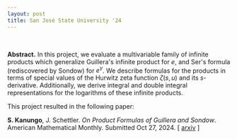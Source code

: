 ```yaml
---
layout: post
title: San José State University '24
---
```

<br>

**Abstract.** In this project, we evaluate a multivariable family of infinite products which generalize Guillera's infinite product for $`e`$, and Ser's formula (rediscovered by Sondow) for $`e^\gamma`$. We describe formulas for the products in terms of special values of the Hurwitz zeta function $`\zeta(s, u)`$ and its $`s`$-derivative. Additionally, we derive integral and double integral representations for the logarithms of these infinite products.
<br>

This project resulted in the following paper: <br>

**S. Kanungo**, J. Schettler. *On Product Formulas of Guillera and Sondow*. American Mathematical Monthly. Submitted Oct 27, 2024. \[ [arxiv](https://arxiv.org/pdf/2410.07534) \]


<!-- ![abstract](sjsu-24.png) -->
<br>

